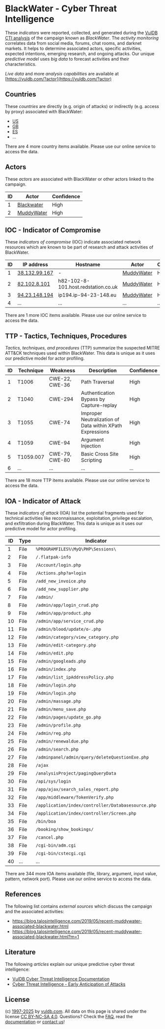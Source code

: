 # BlackWater - Cyber Threat Intelligence

These _indicators_ were reported, collected, and generated during the [VulDB CTI analysis](https://vuldb.com/?kb.cti) of the campaign known as _BlackWater_. The _activity monitoring_ correlates data from social media, forums, chat rooms, and darknet markets. It helps to determine associated actors, specific activities, expected intentions, emerging research, and ongoing attacks. Our unique _predictive model_ uses _big data_ to forecast activities and their characteristics.

_Live data_ and more _analysis capabilities_ are available at [https://vuldb.com/?actor](https://vuldb.com/?actor)

## Countries

These _countries_ are directly (e.g. origin of attacks) or indirectly (e.g. access by proxy) associated with BlackWater:

* [US](https://vuldb.com/?country.us)
* [GB](https://vuldb.com/?country.gb)
* [ES](https://vuldb.com/?country.es)
* ...

There are 4 more country items available. Please use our online service to access the data.

## Actors

These _actors_ are associated with BlackWater or other actors linked to the campaign.

ID | Actor | Confidence
-- | ----- | ----------
1 | [Blackwater](https://vuldb.com/?actor.blackwater) | High
2 | [MuddyWater](https://vuldb.com/?actor.muddywater) | High

## IOC - Indicator of Compromise

These _indicators of compromise_ (IOC) indicate associated network resources which are known to be part of research and attack activities of BlackWater.

ID | IP address | Hostname | Actor | Confidence
-- | ---------- | -------- | ----- | ----------
1 | [38.132.99.167](https://vuldb.com/?ip.38.132.99.167) | - | [MuddyWater](https://vuldb.com/?actor.muddywater) | High
2 | [82.102.8.101](https://vuldb.com/?ip.82.102.8.101) | h82-102-8-101.host.redstation.co.uk | [MuddyWater](https://vuldb.com/?actor.muddywater) | High
3 | [94.23.148.194](https://vuldb.com/?ip.94.23.148.194) | ip194.ip-94-23-148.eu | [MuddyWater](https://vuldb.com/?actor.muddywater) | High
4 | ... | ... | ... | ...

There are 1 more IOC items available. Please use our online service to access the data.

## TTP - Tactics, Techniques, Procedures

_Tactics, techniques, and procedures_ (TTP) summarize the suspected MITRE ATT&CK techniques used within BlackWater. This data is unique as it uses our predictive model for actor profiling.

ID | Technique | Weakness | Description | Confidence
-- | --------- | -------- | ----------- | ----------
1 | T1006 | CWE-22, CWE-36 | Path Traversal | High
2 | T1040 | CWE-294 | Authentication Bypass by Capture-replay | High
3 | T1055 | CWE-74 | Improper Neutralization of Data within XPath Expressions | High
4 | T1059 | CWE-94 | Argument Injection | High
5 | T1059.007 | CWE-79, CWE-80 | Basic Cross Site Scripting | High
6 | ... | ... | ... | ...

There are 18 more TTP items available. Please use our online service to access the data.

## IOA - Indicator of Attack

These _indicators of attack_ (IOA) list the potential fragments used for technical activities like reconnaissance, exploitation, privilege escalation, and exfiltration during BlackWater. This data is unique as it uses our predictive model for actor profiling.

ID | Type | Indicator | Confidence
-- | ---- | --------- | ----------
1 | File | `%PROGRAMFILES%\MyQ\PHP\Sessions\` | High
2 | File | `/.flatpak-info` | High
3 | File | `/Account/login.php` | High
4 | File | `/Actions.php?a=login` | High
5 | File | `/add_new_invoice.php` | High
6 | File | `/add_new_supplier.php` | High
7 | File | `/admin/` | Low
8 | File | `/admin/app/login_crud.php` | High
9 | File | `/admin/app/product.php` | High
10 | File | `/admin/app/service_crud.php` | High
11 | File | `/admin/blood/update/o-.php` | High
12 | File | `/admin/category/view_category.php` | High
13 | File | `/admin/edit-category.php` | High
14 | File | `/admin/edit.php` | High
15 | File | `/admin/googleads.php` | High
16 | File | `/admin/index.php` | High
17 | File | `/admin/list_ipAddressPolicy.php` | High
18 | File | `/admin/login.php` | High
19 | File | `/Admin/login.php` | High
20 | File | `/admin/massage.php` | High
21 | File | `/admin/menu_save.php` | High
22 | File | `/admin/pages/update_go.php` | High
23 | File | `/admin/profile.php` | High
24 | File | `/admin/reg.php` | High
25 | File | `/admin/renewaldue.php` | High
26 | File | `/admin/search.php` | High
27 | File | `/adminpanel/admin/query/deleteQuestionExe.php` | High
28 | File | `/ajax` | Low
29 | File | `/analysisProject/pagingQueryData` | High
30 | File | `/api/sys/login` | High
31 | File | `/app/ajax/search_sales_report.php` | High
32 | File | `/app/middleware/TokenVerify.php` | High
33 | File | `/application/index/controller/Databasesource.php` | High
34 | File | `/application/index/controller/Screen.php` | High
35 | File | `/bin/boa` | Medium
36 | File | `/booking/show_bookings/` | High
37 | File | `/cancel.php` | Medium
38 | File | `/cgi-bin/adm.cgi` | High
39 | File | `/cgi-bin/cstecgi.cgi` | High
40 | ... | ... | ...

There are 344 more IOA items available (file, library, argument, input value, pattern, network port). Please use our online service to access the data.

## References

The following list contains _external sources_ which discuss the campaign and the associated activities:

* https://blog.talosintelligence.com/2019/05/recent-muddywater-associated-blackwater.html
* https://blog.talosintelligence.com/2019/05/recent-muddywater-associated-blackwater.html?m=1

## Literature

The following _articles_ explain our unique predictive cyber threat intelligence:

* [VulDB Cyber Threat Intelligence Documentation](https://vuldb.com/?kb.cti)
* [Cyber Threat Intelligence - Early Anticipation of Attacks](https://www.scip.ch/en/?labs.20201022)

## License

(c) [1997-2025](https://vuldb.com/?kb.changelog) by [vuldb.com](https://vuldb.com/?kb.about). All data on this page is shared under the license [CC BY-NC-SA 4.0](https://creativecommons.org/licenses/by-nc-sa/4.0/). Questions? Check the [FAQ](https://vuldb.com/?kb.faq), read the [documentation](https://vuldb.com/?kb) or [contact us](https://vuldb.com/?contact)!
